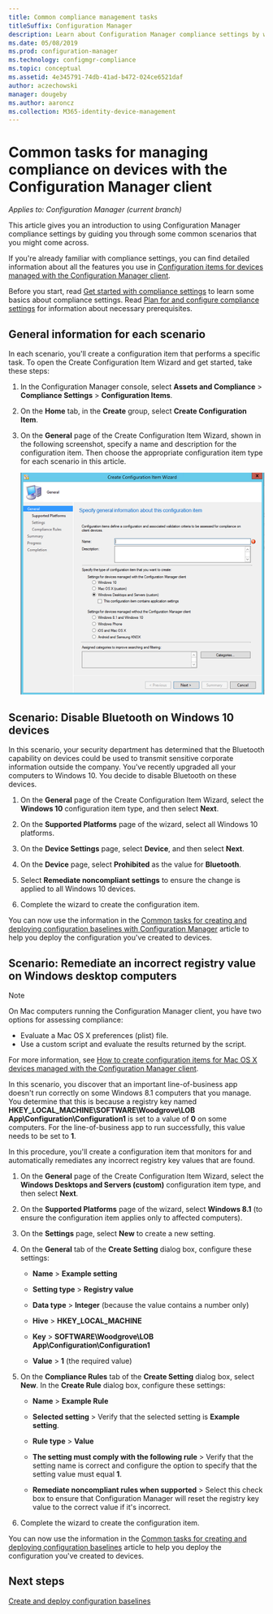 ```yaml
---
title: Common compliance management tasks
titleSuffix: Configuration Manager
description: Learn about Configuration Manager compliance settings by working through some common scenarios.
ms.date: 05/08/2019
ms.prod: configuration-manager
ms.technology: configmgr-compliance
ms.topic: conceptual
ms.assetid: 4e345791-74db-41ad-b472-024ce6521daf
author: aczechowski
manager: dougeby
ms.author: aaroncz
ms.collection: M365-identity-device-management
---
```


# Common tasks for managing compliance on devices with the Configuration Manager client

*Applies to: Configuration Manager (current branch)*

This article gives you an introduction to using Configuration Manager compliance settings by guiding you through some common scenarios that you might come across.  

 If you're already familiar with compliance settings, you can find detailed information about all the features you use in [Configuration items for devices managed with the Configuration Manager client](../../compliance/deploy-use/create-configuration-items.md).  

 Before you start, read [Get started with compliance settings](../../compliance/get-started/get-started-with-compliance-settings.md) to learn some basics about compliance settings. Read [Plan for and configure compliance settings](../../compliance/plan-design/plan-for-and-configure-compliance-settings.md) for information about necessary prerequisites.  

## General information for each scenario  
 In each scenario, you'll create a configuration item that performs a specific task. To open the Create Configuration Item Wizard and get started, take these steps:  

1.  In the Configuration Manager console, select **Assets and Compliance** > **Compliance Settings** > **Configuration Items**.  

1.  On the **Home** tab, in the **Create** group, select **Create Configuration Item**.  

1.  On the **General** page of the Create Configuration Item Wizard, shown in the following screenshot, specify a name and description for the configuration item. Then choose the appropriate configuration item type for each scenario in this article.  

     ![General page of the Create Configuration Item Wizard](/sccm/mdm/deploy-use/media/Compliance-Settings-Wizard---1.png)  

## Scenario: Disable Bluetooth on Windows 10 devices

 In this scenario, your security department has determined that the Bluetooth capability on devices could be used to transmit sensitive corporate information outside the company. You've recently upgraded all your computers to Windows 10. You decide to disable Bluetooth on these devices.  

1. On the **General** page of the Create Configuration Item Wizard, select the **Windows 10** configuration item type, and then select **Next**.  

2. On the **Supported Platforms** page of the wizard, select all Windows 10 platforms.  

3. On the **Device Settings** page, select **Device**, and then select **Next**.  

4. On the **Device** page, select **Prohibited** as the value for **Bluetooth**.  

5. Select **Remediate noncompliant settings** to ensure the change is applied to all Windows 10 devices.  

6. Complete the wizard to create the configuration item.  

 You can now use the information in the [Common tasks for creating and deploying configuration baselines with Configuration Manager](../../compliance/plan-design/common-tasks-for-creating-and-deploying-configuration-baselines.md) article to help you deploy the configuration you've created to devices.  

## Scenario: Remediate an incorrect registry value on Windows desktop computers

> [!NOTE] 
> On Mac computers running the Configuration Manager client, you have two options for assessing compliance:  
> - Evaluate a Mac OS X preferences (plist) file.
> - Use a custom script and evaluate the results returned by the script.  
>
>For more information, see [How to create configuration items for Mac OS X devices managed with the Configuration Manager client](../../compliance/deploy-use/create-configuration-items-for-mac-os-x-devices-managed-with-the-client.md).  

 In this scenario, you discover that an important line-of-business app doesn't run correctly on some Windows 8.1 computers that you manage. You determine that this is because a registry key named **HKEY_LOCAL_MACHINE\SOFTWARE\Woodgrove\LOB App\Configuration\Configuration1** is set to a value of **0** on some computers. For the line-of-business app to run successfully, this value needs to be set to **1**.  

 In this procedure, you'll create a configuration item that monitors for and automatically remediates any incorrect registry key values that are found.  

1. On the **General** page of the Create Configuration Item Wizard, select the **Windows Desktops and Servers (custom)** configuration item type, and then select **Next**.  

2. On the **Supported Platforms** page of the wizard, select **Windows 8.1** (to ensure the configuration item applies only to affected computers).  

3. On the **Settings** page, select **New** to create a new setting.  

4. On the **General** tab of the **Create Setting** dialog box, configure these settings:  

   -   **Name** > **Example setting**  

   -   **Setting type** > **Registry value**  

   -   **Data type** > **Integer** (because the value contains a number only)  

   -   **Hive** > **HKEY_LOCAL_MACHINE**  

   -   **Key** > **SOFTWARE\Woodgrove\LOB App\Configuration\Configuration1**  

   -   **Value** > **1** (the required value)  

5. On the **Compliance Rules** tab of the **Create Setting** dialog box, select **New**. In the **Create Rule** dialog box, configure these settings:  

   -   **Name** > **Example Rule**  

   -   **Selected setting** > Verify that the selected setting is **Example setting**.

   -   **Rule type** > **Value**  

   -   **The setting must comply with the following rule** > Verify that the setting name is correct and configure the option to specify that the setting value must equal **1**.  

   -   **Remediate noncompliant rules when supported** > Select this check box to ensure that Configuration Manager will reset the registry key value to the correct value if it's incorrect.  

6. Complete the wizard to create the configuration item.  

 You can now use the information in the [Common tasks for creating and deploying configuration baselines](../../compliance/plan-design/common-tasks-for-creating-and-deploying-configuration-baselines.md) article to help you deploy the configuration you've created to devices.  

## Next steps

[Create and deploy configuration baselines](/sccm/compliance/plan-design/common-tasks-for-creating-and-deploying-configuration-baselines)
